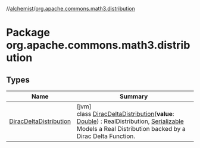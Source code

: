 //[alchemist](../../index.md)/[org.apache.commons.math3.distribution](index.md)

# Package org.apache.commons.math3.distribution

## Types

| Name | Summary |
|---|---|
| [DiracDeltaDistribution](-dirac-delta-distribution/index.md) | [jvm]<br>class [DiracDeltaDistribution](-dirac-delta-distribution/index.md)(**value**: [Double](https://kotlinlang.org/api/latest/jvm/stdlib/kotlin/-double/index.html)) : RealDistribution, [Serializable](https://docs.oracle.com/javase/8/docs/api/java/io/Serializable.html)<br>Models a Real Distribution backed by a Dirac Delta Function. |
